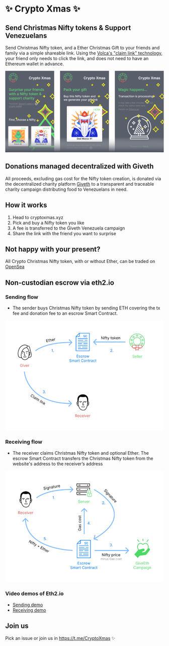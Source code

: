 # ✨ Crypto Xmas ✨


## Send Christmas Nifty tokens & Support Venezuelans

Send Christmas Nifty token, and a Ether Christmas Gift to your friends and family via a simple shareable link. Using the [Volca's "claim link" technology](https://volca.tech/), your friend only needs to click the link, and does not need to have an Ethereum wallet in advance.  

![Send](/public/cryptoxmas_repo_cover.png)

## Donations managed decentralized with Giveth

All proceeds, excluding gas cost for the Nifty token creation, is donated via the decentralized charity platform [Giveth](https://giveth.io/) to a transparent and traceable charity campaign distributing food to Venezuelans in need.  

## How it works

1) Head to cryptoxmas.xyz
2) Pick and buy a Nifty token you like
3) A fee is transferred to the Giveth Venezuela campaign
4) Share the link with the friend you want to surprise


## Not happy with your present? 

All Crypto Christmas Nifty token, with or without Ether, can be traded on [OpenSea](https://opensea.io/)

## Non-custodian escrow via eth2.io


### Sending flow

- The sender buys Christmas Nifty token by sending ETH covering the tx fee and donation fee to an escrow Smart Contract.

![Send](/public/cryptoxmas_send_flow.png)

### Receiving flow

- The receiver claims Christmas Nifty token and optional Ether. The escrow Smart Contract transfers the Christmas Nifty token from the website's address to the receiver’s address

![Receive](/public/cryptoxmas_claim_flow.png)

### Video demos of Eth2.io

* [Sending demo](https://www.youtube.com/watch?v=FeqQyFrmptA)
* [Receiving demo](https://www.youtube.com/watch?v=qp3kkXKIHP8)


## Join us

Pick an issue or join us in https://t.me/CryptoXmas ✨

